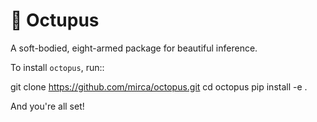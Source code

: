 # 🐙 Octupus

A soft-bodied, eight-armed package for beautiful inference.

To install ``octopus``, run::

git clone https://github.com/mirca/octopus.git
cd octopus
pip install -e .

And you're all set!

